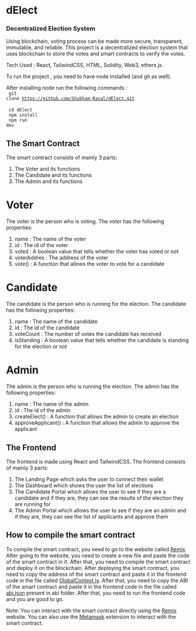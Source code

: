 # dElect  
### Decentralized Election System

Using blockchain, voting process can be made more secure, transparent, immutable, and reliable. This project is a decentralized election system that uses blockchain to store the votes and smart contracts to verify the votes.

Tech Used : React, TailwindCSS, HTML, Solidity, Web3, ethers.js.
 
To run the project , you need to have node installed (and git as well).
  
After installing node run the following commands :
<br><code>
  git clone https://github.com/Shubham-Rasal/dElect.git 
  </code><br>
  <code>
  cd dElect
</code><br>
  <code>
  npm install <br>
  npm run dev 
  </code>


<p>


## The Smart Contract

The smart contract consists of mainly 3 parts:
1. The Voter and its functions
2. The Candidate and its functions
3. The Admin and its functions

# Voter

The voter is the person who is voting. The voter has the following properties:
1. name : The name of the voter
2. id : The id of the voter
3. voted : A boolean value that tells whether the voter has voted or not
4. voterAddres : The address of the voter
5. vote() : A function that allows the voter to vote for a candidate

# Candidate

The candidate is the person who is running for the election. The candidate has the following properties:
1. name : The name of the candidate
2. id : The id of the candidate
3. voteCount : The number of votes the candidate has received
4. isStanding : A boolean value that tells whether the candidate is standing for the election or not


# Admin

The admin is the person who is running the election. The admin has the following properties:
1. name : The name of the admin
2. id : The id of the admin
3. createElect() : A function that allows the admin to create an election
4. approveApplicant() : A function that allows the admin to approve the applicant


## The Frontend

The frontend is made using React and TailwindCSS. The frontend consists of mainly 3 parts:

1. The Landing Page which asks the user to connect their wallet
2. The Dashboard which shows the user the list of elections
3. The Candidate Portal which allows the user to see if they are a candidate and if they are, they can see the results of the election they are running for
4. The Admin Portal which allows the user to see if they are an admin and if they are, they can see the list of applicants and approve them


</p>

## How to compile the smart contract

To compile the smart contract, you need to go to the website called [Remix](https://remix.ethereum.org/). After going to the website, you need to create a new file and paste the code of the smart contract in it. After that, you need to compile the smart contract and deploy it on the blockchain. After deploying the smart contract, you need to copy the address of the smart contract and paste it in the frontend code in the file called [GlobalContext.js](https://github.com/Shubham-Rasal/dElect/blob/master/src/GlobalContext.jsx). After that, you need to copy the ABI of the smart contract and paste it in the frontend code in the file called [abi.json](https://github.com/Shubham-Rasal/dElect/blob/master/src/artifacts/abi.json) present in abi folder. After that, you need to run the frontend code and you are good to go.


Note: You can interact with the smart contract directly using the [Remix](https://remix.ethereum.org/) website. You can also use the [Metamask](https://metamask.io/) extension to interact with the smart contract.
